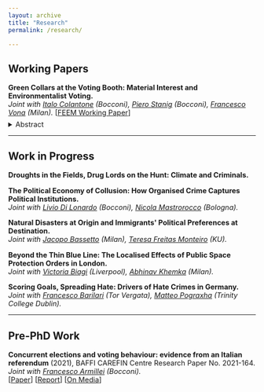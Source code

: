 ```yaml
---
layout: archive
title: "Research"
permalink: /research/

---
```

## **Working Papers**

<p style="font-size: 0.9rem"><b>Green Collars at the Voting Booth: Material Interest and Environmentalist Voting.</b><br>
<span style="font-size: 0.9rem"><i>Joint with <a href="https://sites.google.com/view/italocolantone" target="_blank">Italo Colantone</a> (Bocconi), <a href="https://sites.google.com/site/pierostanig/home" target="_blank">Piero Stanig</a> (Bocconi), <a href="https://sites.google.com/view/francescovona/home" target="_blank">Francesco Vona</a> (Milan).</i> [<a href="https://www.feem.it/en/publications/green-collars-at-the-voting-booth-material-interest-and-environmental-voting/" target="_blank">FEEM Working Paper</a>]<br>
<details style="margin-top: -0.5rem;">
  <summary><span style="font-size: 0.9rem"> Abstract </span></summary>
    <p style='text-align: justify; font-size: 0.8rem'><em>We study how occupation-related material interest affects environmental voting. Specifically, material interest hinges on the greenness vs. brownness of individual occupational profiles. That is, on the extent to which individuals are expected to benefit vs. lose in a greener economy. We employ individual-level data from 14 western European countries, over 2010-2019. To measure the greenness and brownness of occupational profiles, for each individual we compute predicted greenness and brownness scores based on the predicted probabilities to be employed in each possible occupation. These probabilities are combined with occupation-specific greenness and brownness scores. Individuals characterized by higher predicted brownness are less likely to vote for Green parties and for parties with a more environmentalist agenda, while the opposite holds for individuals characterized by higher predicted greenness. Voting preferences of brown profiles tend to converge towards those of greener profiles in regions that are better placed to gain from the green transition.</em></p>
</details>
</p>


---

## **Work in Progress**

<p style="font-size: 0.9rem"><b>Droughts in the Fields, Drug Lords on the Hunt: Climate and Criminals.</b></p>

<p style="font-size: 0.9rem"><b>The Political Economy of Collusion: How Organised Crime Captures Political Institutions.</b><br>
<span style="font-size: 0.9rem"><i>Joint with <a href="https://sites.google.com/view/liviodilonardo/" target="_blank">Livio Di Lonardo</a> (Bocconi), <a href="http://nicolamastrorocco.com" target="_blank">Nicola Mastrorocco</a> (Bologna).</i></span></p>

<p style="font-size: 0.9rem"><b>Natural Disasters at Origin and Immigrants' Political Preferences at Destination.</b><br>
<span style="font-size: 0.9rem"><i>Joint with <a href="https://sites.google.com/view/jacopobassetto/home?authuser=0" target="_blank">Jacopo Bassetto</a> (Milan), <a href="https://teresafreitasmonteiro.weebly.com" target="_blank">Teresa Freitas Monteiro</a> (KU).</i></span></p>

<p style="font-size: 0.9rem"><b>Beyond the Thin Blue Line: The Localised Effects of Public Space Protection Orders in London.</b><br>
<span style="font-size: 0.9rem"><i>Joint with <a href="https://victoriabiagi.github.io" target="_blank">Victoria Biagi</a> (Liverpool), <a href="https://abhinavkhemka.com" target="_blank">Abhinav Khemka</a> (Milan).</i></span></p>

<p style="font-size: 0.9rem"><b>Scoring Goals, Spreading Hate: Drivers of Hate Crimes in Germany.</b><br>
<span style="font-size: 0.9rem"><i>Joint with <a href="https://sites.google.com/view/francesco-barilari/home?authuser=0" target="_blank">Francesco Barilari</a> (Tor Vergata), <a href="https://matteopograxha.com" target="_blank">Matteo Pograxha</a> (Trinity College Dublin).</i></span></p>

---

## **Pre-PhD Work**

<p style="font-size: 0.9rem"><b>Concurrent elections and voting behaviour: evidence from an Italian referendum</b> (2021), BAFFI CAREFIN Centre Research Paper No. 2021-164. <span style="font-size: 0.9rem"><i>Joint with <a href="https://www.francescoarmillei.com/home" target="_blank">Francesco Armillei</a> (Bocconi).</i></span>
<br><span style="font-size: 0.9rem">[<a href="https://ideas.repec.org/p/baf/cbafwp/cbafwp21164.html" target="_blank">Paper</a>] [<a href="https://www.tortuga-econ.it/wp-content/uploads/2021/01/Laccorpamento-di-referendum-e-altre-elezioni-unanalisi-quantitativa-Tortuga.pdf" target="_blank">Report</a>] [<a href="https://www.youtrend.it/2020/10/23/le-regionali-hanno-davvero-influenzato-il-referendum/" target="_blank">On Media</a>]</span></p>
